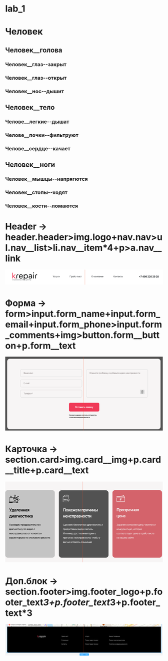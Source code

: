 # lab_1

# Человек

## Человек__голова

### Человек__глаз--закрыт
### Человек__глаз--открыт
### Человек__нос--дышит

## Человек__тело
### Челове__легкие--дышат
### Челове__почки--фильтруют
### Челове__сердце--качает

## Человек__ноги
### Человек__мышцы--напрягются
### Человек__стопы--ходят
### Человек__кости--ломаются

# Header -> header.header>img.logo+nav.nav>ul.nav__list>li.nav__item*4+p>a.nav__link 
![Image alt](header.png)
# Форма -> form>input.form_name+input.form_email+input.form_phone>input.form_comments+img>button.form__button+p.form__text
![Image alt](form.png)
# Карточка -> section.card>img.card__img+p.card__title+p.card__text
![Image alt](card.png)
# Доп.блок -> section.footer>img.footer_logo+p.footer_text*3+p.footer_text*3+p.footer_text*3
![Image alt](footer.png)